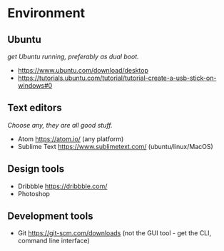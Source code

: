
# Environment

## Ubuntu

_get Ubuntu running, preferably as dual boot._

- https://www.ubuntu.com/download/desktop
- https://tutorials.ubuntu.com/tutorial/tutorial-create-a-usb-stick-on-windows#0

## Text editors

_Choose any, they are all good stuff._

- Atom https://atom.io/ (any platform)
- Sublime Text https://www.sublimetext.com/ (ubuntu/linux/MacOS)

## Design tools

- Dribbble https://dribbble.com/
- Photoshop

## Development tools

- Git https://git-scm.com/downloads (not the GUI tool - get the CLI, command line interface)
